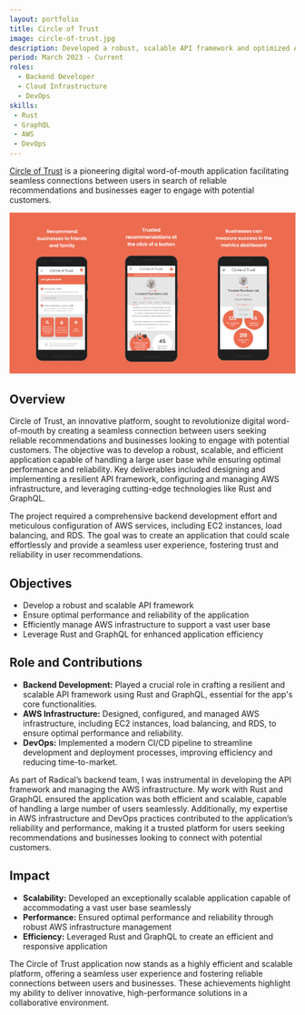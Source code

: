 ```yaml
---
layout: portfolio
title: Circle of Trust
image: circle-of-trust.jpg
description: Developed a robust, scalable API framework and optimized AWS infrastructure for the Circle of Trust digital word-of-mouth application, enhancing performance and reliability.
period: March 2023 - Current
roles:
  - Backend Developer
  - Cloud Infrastructure
  - DevOps
skills:
 - Rust
 - GraphQL
 - AWS
 - DevOps
---
```


[Circle of Trust](https://www.circleoftrust.co.uk/) is a pioneering digital word-of-mouth application facilitating seamless connections between users in search of reliable recommendations and businesses eager to engage with potential customers.

![circle of trust application](/assets/img/circle-of-trust.jpg)

## Overview

Circle of Trust, an innovative platform, sought to revolutionize digital word-of-mouth by creating a seamless connection between users seeking reliable recommendations and businesses looking to engage with potential customers. The objective was to develop a robust, scalable, and efficient application capable of handling a large user base while ensuring optimal performance and reliability. Key deliverables included designing and implementing a resilient API framework, configuring and managing AWS infrastructure, and leveraging cutting-edge technologies like Rust and GraphQL.

The project required a comprehensive backend development effort and meticulous configuration of AWS services, including EC2 instances, load balancing, and RDS. The goal was to create an application that could scale effortlessly and provide a seamless user experience, fostering trust and reliability in user recommendations.

## Objectives
  - Develop a robust and scalable API framework
  - Ensure optimal performance and reliability of the application
  - Efficiently manage AWS infrastructure to support a vast user base
  - Leverage Rust and GraphQL for enhanced application efficiency

## Role and Contributions
  - **Backend Development:** Played a crucial role in crafting a resilient and scalable API framework using Rust and GraphQL, essential for the app's core functionalities.
  - **AWS Infrastructure:** Designed, configured, and managed AWS infrastructure, including EC2 instances, load balancing, and RDS, to ensure optimal performance and reliability.
  - **DevOps:** Implemented a modern CI/CD pipeline to streamline development and deployment processes, improving efficiency and reducing time-to-market.

As part of Radical’s backend team, I was instrumental in developing the API framework and managing the AWS infrastructure. My work with Rust and GraphQL ensured the application was both efficient and scalable, capable of handling a large number of users seamlessly. Additionally, my expertise in AWS infrastructure and DevOps practices contributed to the application’s reliability and performance, making it a trusted platform for users seeking recommendations and businesses looking to connect with potential customers.

## Impact
  - **Scalability:** Developed an exceptionally scalable application capable of accommodating a vast user base seamlessly
  - **Performance:** Ensured optimal performance and reliability through robust AWS infrastructure management
  - **Efficiency:** Leveraged Rust and GraphQL to create an efficient and responsive application

The Circle of Trust application now stands as a highly efficient and scalable platform, offering a seamless user experience and fostering reliable connections between users and businesses. These achievements highlight my ability to deliver innovative, high-performance solutions in a collaborative environment.
